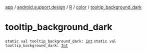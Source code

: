 [app](../../../index.md) / [android.support.design](../../index.md) / [R](../index.md) / [color](index.md) / [tooltip_background_dark](./tooltip_background_dark.md)

# tooltip_background_dark

`static val tooltip_background_dark: `[`Int`](https://kotlinlang.org/api/latest/jvm/stdlib/kotlin/-int/index.html)
`static val tooltip_background_dark: `[`Int`](https://kotlinlang.org/api/latest/jvm/stdlib/kotlin/-int/index.html)
